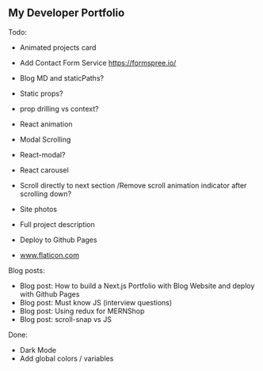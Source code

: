 ## My Developer Portfolio

Todo:

- Animated projects card

- Add Contact Form Service https://formspree.io/

- Blog MD and staticPaths?
- Static props?
- prop drilling vs context?

- React animation
- Modal Scrolling
- React-modal?
- React carousel
- Scroll directly to next section /Remove scroll animation indicator after scrolling down?

- Site photos
- Full project description
- Deploy to Github Pages

- www.flaticon.com

Blog posts:

- Blog post: How to build a Next.js Portfolio with Blog Website and deploy with Github Pages
- Blog post: Must know JS (interview questions)
- Blog post: Using redux for MERNShop
- Blog post: scroll-snap vs JS

Done:

- Dark Mode
- Add global colors / variables
